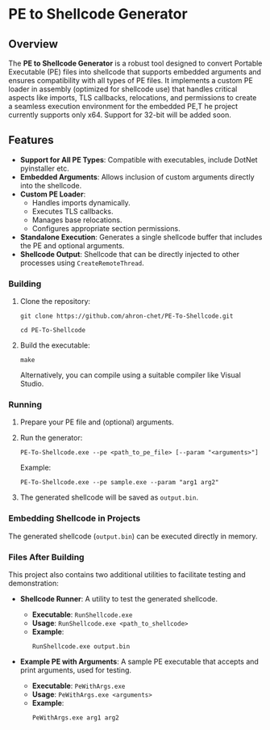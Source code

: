 
# PE to Shellcode Generator

## Overview

The **PE to Shellcode Generator** is a robust tool designed to convert Portable Executable (PE) files into shellcode that supports embedded arguments and ensures compatibility with all types of PE files. It implements a custom PE loader in assembly (optimized for shellcode use) that handles critical aspects like imports, TLS callbacks, relocations, and permissions to create a seamless execution environment for the embedded PE,T he project currently supports only x64. Support for 32-bit will be added soon.

## Features

- **Support for All PE Types**: Compatible with executables, include DotNet pyinstaller etc.
- **Embedded Arguments**: Allows inclusion of custom arguments directly into the shellcode.
- **Custom PE Loader**:
  - Handles imports dynamically.
  - Executes TLS callbacks.
  - Manages base relocations.
  - Configures appropriate section permissions.
- **Standalone Execution**: Generates a single shellcode buffer that includes the PE and optional arguments.
- **Shellcode Output**: Shellcode that can be directly injected to other processes using `CreateRemoteThread`.


### Building

1. Clone the repository:

   `git clone https://github.com/ahron-chet/PE-To-Shellcode.git`

   `cd PE-To-Shellcode`

2. Build the executable:

   `make`

   Alternatively, you can compile using a suitable compiler like Visual Studio.

### Running

1. Prepare your PE file and (optional) arguments.
2. Run the generator:

   `PE-To-Shellcode.exe --pe <path_to_pe_file> [--param "<arguments>"]`

   Example:

   `PE-To-Shellcode.exe --pe sample.exe --param "arg1 arg2"`

3. The generated shellcode will be saved as `output.bin`.

### Embedding Shellcode in Projects

The generated shellcode (`output.bin`) can be executed directly in memory.

### Files After Building

This project also contains two additional utilities to facilitate testing and demonstration:

- **Shellcode Runner**: A utility to test the generated shellcode.
  - **Executable**: `RunShellcode.exe`
  - **Usage**: `RunShellcode.exe <path_to_shellcode>`
  - **Example**:
    ```
    RunShellcode.exe output.bin
    ```

- **Example PE with Arguments**: A sample PE executable that accepts and print arguments, used for testing.
  - **Executable**: `PeWithArgs.exe`
  - **Usage**: `PeWithArgs.exe <arguments>`
  - **Example**:
    ```
    PeWithArgs.exe arg1 arg2
    ```


